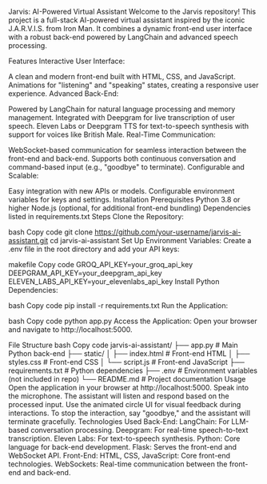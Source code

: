 Jarvis: AI-Powered Virtual Assistant
Welcome to the Jarvis repository! This project is a full-stack AI-powered virtual assistant inspired by the iconic J.A.R.V.I.S. from Iron Man. It combines a dynamic front-end user interface with a robust back-end powered by LangChain and advanced speech processing.

Features
Interactive User Interface:

A clean and modern front-end built with HTML, CSS, and JavaScript.
Animations for "listening" and "speaking" states, creating a responsive user experience.
Advanced Back-End:

Powered by LangChain for natural language processing and memory management.
Integrated with Deepgram for live transcription of user speech.
Eleven Labs or Deepgram TTS for text-to-speech synthesis with support for voices like British Male.
Real-Time Communication:

WebSocket-based communication for seamless interaction between the front-end and back-end.
Supports both continuous conversation and command-based input (e.g., "goodbye" to terminate).
Configurable and Scalable:

Easy integration with new APIs or models.
Configurable environment variables for keys and settings.
Installation
Prerequisites
Python 3.8 or higher
Node.js (optional, for additional front-end bundling)
Dependencies listed in requirements.txt
Steps
Clone the Repository:

bash
Copy code
git clone https://github.com/your-username/jarvis-ai-assistant.git
cd jarvis-ai-assistant
Set Up Environment Variables: Create a .env file in the root directory and add your API keys:

makefile
Copy code
GROQ_API_KEY=your_groq_api_key
DEEPGRAM_API_KEY=your_deepgram_api_key
ELEVEN_LABS_API_KEY=your_elevenlabs_api_key
Install Python Dependencies:

bash
Copy code
pip install -r requirements.txt
Run the Application:

bash
Copy code
python app.py
Access the Application: Open your browser and navigate to http://localhost:5000.

File Structure
bash
Copy code
jarvis-ai-assistant/
├── app.py                 # Main Python back-end
├── static/
│   ├── index.html         # Front-end HTML
│   ├── styles.css         # Front-end CSS
│   └── script.js          # Front-end JavaScript
├── requirements.txt       # Python dependencies
├── .env                   # Environment variables (not included in repo)
└── README.md              # Project documentation
Usage
Open the application in your browser at http://localhost:5000.
Speak into the microphone. The assistant will listen and respond based on the processed input.
Use the animated circle UI for visual feedback during interactions.
To stop the interaction, say "goodbye," and the assistant will terminate gracefully.
Technologies Used
Back-End:
LangChain: For LLM-based conversation processing.
Deepgram: For real-time speech-to-text transcription.
Eleven Labs: For text-to-speech synthesis.
Python: Core language for back-end development.
Flask: Serves the front-end and WebSocket API.
Front-End:
HTML, CSS, JavaScript: Core front-end technologies.
WebSockets: Real-time communication between the front-end and back-end.
